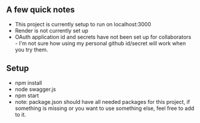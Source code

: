 ## A few quick notes
- This project is currently setup to run on localhost:3000
- Render is not currently set up
- OAuth application id and secrets have not been set up for collaborators - I'm not sure how using my personal github id/secret will work when you try them.

## Setup
- npm install
- node swagger.js
- npm start
- note: package.json should have all needed packages for this project, if something is missing or you want to use something else, feel free to add to it. 
